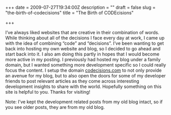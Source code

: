 +++
date = 2009-07-27T19:34:00Z
description = ""
draft = false
slug = "the-birth-of-codecisions"
title = "The Birth of CODEcisions"

+++


I’ve always liked websites that are creative in their combination of words. While thinking about all of the decisions I face every day at work, I came up with the idea of combining “code” and “decisions”. I’ve been wanting to get back into hosting my own website and blog, so I decided to go ahead and start back into it. I also am doing this partly in hopes that I would become more active in my posting. I previously had hosted my blog under a family domain, but I wanted something more development specific so I could really focus the content. I setup the domain [codecisions.com](codecisions.com) to not only provide an avenue for my blog, but to also open the doors for some of my developer friends to post relevant articles as they come across interesting development insights to share with the world. Hopefully something on this site is helpful to you. Thanks for visiting!

Note: I’ve kept the development related posts from my old blog intact, so if you see older posts, they are from my old blog.

